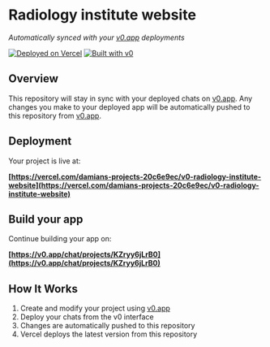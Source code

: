 # Radiology institute website

*Automatically synced with your [v0.app](https://v0.app) deployments*

[![Deployed on Vercel](https://img.shields.io/badge/Deployed%20on-Vercel-black?style=for-the-badge&logo=vercel)](https://vercel.com/damians-projects-20c6e9ec/v0-radiology-institute-website)
[![Built with v0](https://img.shields.io/badge/Built%20with-v0.app-black?style=for-the-badge)](https://v0.app/chat/projects/KZryy6jLrB0)

## Overview

This repository will stay in sync with your deployed chats on [v0.app](https://v0.app).
Any changes you make to your deployed app will be automatically pushed to this repository from [v0.app](https://v0.app).

## Deployment

Your project is live at:

**[https://vercel.com/damians-projects-20c6e9ec/v0-radiology-institute-website](https://vercel.com/damians-projects-20c6e9ec/v0-radiology-institute-website)**

## Build your app

Continue building your app on:

**[https://v0.app/chat/projects/KZryy6jLrB0](https://v0.app/chat/projects/KZryy6jLrB0)**

## How It Works

1. Create and modify your project using [v0.app](https://v0.app)
2. Deploy your chats from the v0 interface
3. Changes are automatically pushed to this repository
4. Vercel deploys the latest version from this repository
